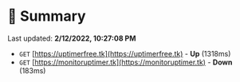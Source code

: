 # 📖 Summary
Last updated: **2/12/2022, 10:27:08 PM**

- `GET` [https://uptimerfree.tk](https://uptimerfree.tk) - **Up** (1318ms)
- `GET` [https://monitoruptimer.tk](https://monitoruptimer.tk) - **Down** (183ms)
